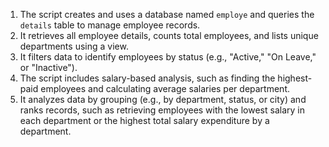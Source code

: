1. The script creates and uses a database named `employe` and queries the `details` table to manage employee records.  
2. It retrieves all employee details, counts total employees, and lists unique departments using a view.  
3. It filters data to identify employees by status (e.g., "Active," "On Leave," or "Inactive").  
4. The script includes salary-based analysis, such as finding the highest-paid employees and calculating average salaries per department.  
5. It analyzes data by grouping (e.g., by department, status, or city) and ranks records, such as retrieving employees with the lowest salary in each department or the highest total salary expenditure by a department.
